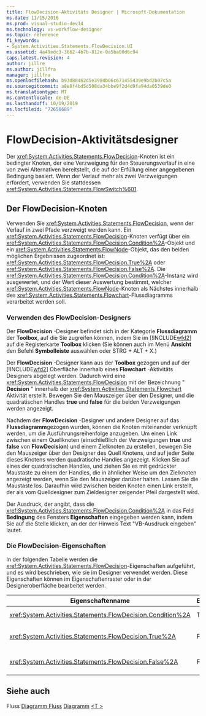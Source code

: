 ```yaml
---
title: FlowDecision-Aktivitäts Designer | Microsoft-Dokumentation
ms.date: 11/15/2016
ms.prod: visual-studio-dev14
ms.technology: vs-workflow-designer
ms.topic: reference
f1_keywords:
- System.Activities.Statements.FlowDecision.UI
ms.assetid: 4a49edc3-3662-4b7b-812e-0a5ba00d6c94
caps.latest.revision: 4
author: jillre
ms.author: jillfra
manager: jillfra
ms.openlocfilehash: b93d88462d5e3984b06c671455439e9bd2b07c5a
ms.sourcegitcommit: a8e8f4bd5d508da34bbe9f2d4d9fa94da0539de0
ms.translationtype: MT
ms.contentlocale: de-DE
ms.lasthandoff: 10/19/2019
ms.locfileid: "72656689"
---
```

# <a name="flowdecision-activity-designer"></a>FlowDecision-Aktivitätsdesigner
Der <xref:System.Activities.Statements.FlowDecision>-Knoten ist ein bedingter Knoten, der eine Verzweigung für den Steuerungsverlauf in eine von zwei Alternativen bereitstellt, die auf der Erfüllung einer angegebenen Bedingung basiert. Wenn der Verlauf mehr als zwei Verzweigungen erfordert, verwenden Sie stattdessen <xref:System.Activities.Statements.FlowSwitch%601>.

## <a name="the-flowdecision-node"></a>Der FlowDecision-Knoten
 Verwenden Sie <xref:System.Activities.Statements.FlowDecision>, wenn der Verlauf in zwei Pfade verzweigt werden kann. Ein <xref:System.Activities.Statements.FlowDecision>-Knoten verfügt über ein <xref:System.Activities.Statements.FlowDecision.Condition%2A>-Objekt und ein <xref:System.Activities.Statements.FlowNode>-Objekt, das den beiden möglichen Ergebnissen zugeordnet ist: <xref:System.Activities.Statements.FlowDecision.True%2A> oder <xref:System.Activities.Statements.FlowDecision.False%2A>. Die <xref:System.Activities.Statements.FlowDecision.Condition%2A>-Instanz wird ausgewertet, und der Wert dieser Auswertung bestimmt, welcher <xref:System.Activities.Statements.FlowNode>-Knoten als Nächstes innerhalb des <xref:System.Activities.Statements.Flowchart>-Flussdiagramms verarbeitet werden soll.

### <a name="using-the-flowdecision-designer"></a>Verwenden des FlowDecision-Designers
 Der **FlowDecision** -Designer befindet sich in der Kategorie **Flussdiagramm** der **Toolbox**, auf die Sie zugreifen können, indem Sie im [!INCLUDE[wfd2](../includes/wfd2-md.md)] auf die Registerkarte **Toolbox** klicken (Sie können auch im Menü **Ansicht** den Befehl **Symbolleiste** auswählen oder STRG + ALT + X.)

 Der **FlowDecision** -Designer kann aus der **Toolbox** gezogen und auf der [!INCLUDE[wfd2](../includes/wfd2-md.md)] Oberfläche innerhalb eines **Flowchart** -Aktivitäts Designers abgelegt werden. Dadurch wird eine <xref:System.Activities.Statements.FlowDecision> mit der Bezeichnung " **Decision** " innerhalb der <xref:System.Activities.Statements.Flowchart> Aktivität erstellt. Bewegen Sie den Mauszeiger über den Designer, und die quadratischen Handles **true** und **false** für die beiden Verzweigungen werden angezeigt.

 Nachdem der **FlowDecision** -Designer und andere Designer auf das **Flussdiagramm**gezogen wurden, können die Knoten miteinander verknüpft werden, um die Ausführungsreihenfolge anzugeben. Um einen Link zwischen einem Quellknoten (einschließlich der Verzweigungen **true** und **false** von **FlowDecision**) und einem Zielknoten zu erstellen, bewegen Sie den Mauszeiger über den Designer des Quell Knotens, und auf jeder Seite dieses Knotens werden quadratische Handles angezeigt. Klicken Sie auf eines der quadratischen Handles, und ziehen Sie es mit gedrückter Maustaste zu einem der Handles, die in ähnlicher Weise um den Zielknoten angezeigt werden, wenn Sie den Mauszeiger darüber halten. Lassen Sie die Maustaste los. Daraufhin wird zwischen beiden Knoten einen Link erstellt, der als vom Quelldesigner zum Zieldesigner zeigender Pfeil dargestellt wird.

 Der Ausdruck, der angibt, dass die <xref:System.Activities.Statements.FlowDecision.Condition%2A> in das Feld **Bedingung** des Fensters **Eigenschaften** eingegeben werden kann, indem Sie auf die Stelle klicken, an der der Hinweis Text "VB-Ausdruck eingeben" lautet.

### <a name="the-flowdecision-properties"></a>Die FlowDecision-Eigenschaften
 In der folgenden Tabelle werden die <xref:System.Activities.Statements.FlowDecision>-Eigenschaften aufgeführt, und es wird beschrieben, wie sie im Designer verwendet werden. Diese Eigenschaften können im Eigenschaftenraster oder in der Designeroberfläche bearbeitet werden.

|Eigenschaftenname|Erforderlich|Verwendung|
|-------------------|--------------|-----------|
|<xref:System.Activities.Statements.FlowDecision.Condition%2A>|True|Die Bedingung, die bestimmt, welchen Pfad die Flusssteuerung einschlägt.|
|<xref:System.Activities.Statements.FlowDecision.True%2A>|False|Der von der Flusssteuerung eingeschlagene Pfad, wenn die <xref:System.Activities.Statements.FlowDecision.Condition%2A>-Bedingung erfüllt wird.|
|<xref:System.Activities.Statements.FlowDecision.False%2A>|False|Der von der Flusssteuerung eingeschlagene Pfad, wenn die <xref:System.Activities.Statements.FlowDecision.Condition%2A>-Bedingung nicht erfüllt wird.|

## <a name="see-also"></a>Siehe auch
 Fluss [Diagramm Fluss](../workflow-designer/flowchart-activity-designers.md) [Diagramm](../workflow-designer/flowchart-activity-designer.md) [\<T >](../workflow-designer/flowswitch-t-activity-designer.md)